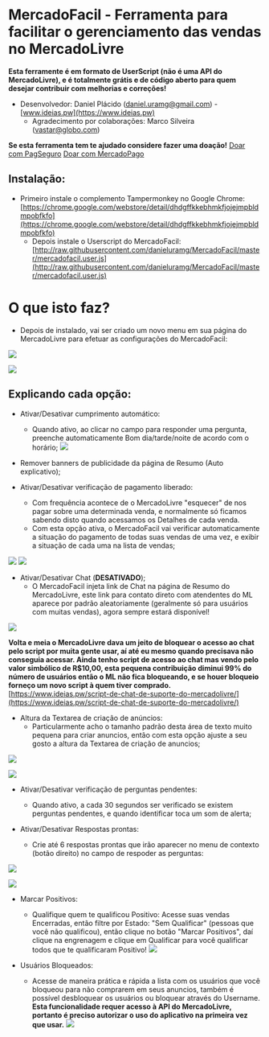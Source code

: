 
# MercadoFacil - Ferramenta para facilitar o gerenciamento das vendas no MercadoLivre
**Esta ferramente é em formato de UserScript (não é uma API do MercadoLivre), e é totalmente grátis e de código aberto para quem desejar contribuir com melhorias e correções!**

- Desenvolvedor: Daniel Plácido (daniel.uramg@gmail.com) - [www.ideias.pw](https://www.ideias.pw)
  - Agradecimento por colaborações: Marco Silveira (vastar@globo.com)

**Se esta ferramenta tem te ajudado considere fazer uma doação!**
[Doar com PagSeguro](https://pagseguro.uol.com.br/checkout/v2/donation.html?currency=BRL&receiverEmail=daniel.uramg@gmail.com)
[Doar com MercadoPago](https://www.mercadopago.com/mlb/checkout/start?pref_id=152504742-5ace1e3c-2f5b-455f-bc11-00cff180a598)

## Instalação:
- Primeiro instale o complemento Tampermonkey no Google Chrome: [https://chrome.google.com/webstore/detail/dhdgffkkebhmkfjojejmpbldmpobfkfo](https://chrome.google.com/webstore/detail/dhdgffkkebhmkfjojejmpbldmpobfkfo)  
  - Depois instale o Userscript do MercadoFacil: [http://raw.githubusercontent.com/danieluramg/MercadoFacil/master/mercadofacil.user.js](http://raw.githubusercontent.com/danieluramg/MercadoFacil/master/mercadofacil.user.js)

# O que isto faz?
- Depois de instalado, vai ser criado um novo menu em sua página do MercadoLivre para efetuar as configurações do MercadoFacil:

![](https://mercadofacil.ideias.pw/imagens/menu.png)

![](https://mercadofacil.ideias.pw/imagens/config.png)

## Explicando cada opção:
- Ativar/Desativar cumprimento automático:
  - Quando ativo, ao clicar no campo para responder uma pergunta, preenche automaticamente Bom dia/tarde/noite de acordo com o horário;
![](https://mercadofacil.ideias.pw/imagens/cumprimento.png)

- Remover banners de publicidade da página de Resumo (Auto explicativo);

- Ativar/Desativar verificação de pagamento liberado:
  - Com frequência acontece de o MercadoLivre "esquecer" de nos pagar sobre uma determinada venda, e normalmente só ficamos sabendo disto quando acessamos os Detalhes de cada venda.
  - Com esta opção ativa, o MercadoFacil vai verificar automaticamente a situação do pagamento de todas suas vendas de uma vez, e exibir a situação de cada uma na lista de vendas;

![](https://mercadofacil.ideias.pw/imagens/pgto_bloq1.png)
![](https://mercadofacil.ideias.pw/imagens/pgto_bloq2.png)

- Ativar/Desativar Chat (**DESATIVADO**);
  - O MercadoFacil injeta link de  Chat na página de Resumo do MercadoLivre, este link para contato direto com atendentes do ML aparece por padrão aleatoriamente (geralmente só para usuários com muitas vendas), agora sempre estará disponível!
  
![](https://mercadofacil.ideias.pw/imagens/chat.png)

**Volta e meia o MercadoLivre dava um jeito de bloquear o acesso ao chat pelo script por muita gente usar, aí até eu mesmo quando precisava não conseguia acessar.
Ainda tenho script de acesso ao chat mas vendo pelo valor simbólico de R$10,00, esta pequena contribuição diminui 99% do número de usuários então o ML não fica bloqueando, e se houer bloqueio forneço um novo script à quem tiver comprado.**
[https://www.ideias.pw/script-de-chat-de-suporte-do-mercadolivre/](https://www.ideias.pw/script-de-chat-de-suporte-do-mercadolivre/)

- Altura da Textarea de criação de anúncios:
  - Particularmente acho o tamanho padrão desta área de texto muito pequena para criar anuncios, então com esta opção ajuste a seu gosto a altura da Textarea de criação de anuncios;
 
![](https://mercadofacil.ideias.pw/imagens/textarea.png)

![](https://mercadofacil.ideias.pw/imagens/textarea_depois.png)

- Ativar/Desativar verificação de perguntas pendentes:
  - Quando ativo, a cada 30 segundos ser verificado se existem perguntas pendentes, e quando identificar toca um som de alerta;

- Ativar/Desativar Respostas prontas:
  - Crie até 6 respostas prontas que irão aparecer no menu de contexto (botão direito) no campo de respoder as perguntas:
 
![](https://mercadofacil.ideias.pw/imagens/respostas.png)

![](https://mercadofacil.ideias.pw/imagens/respostas2.png)

- Marcar Positivos:
  - Qualifique quem te qualificou Positivo: Acesse suas vendas Encerradas, então filtre por Estado: "Sem Qualificar" (pessoas que você não qualificou), então clique no botão "Marcar Positivos", daí clique na engrenagem e clique em Qualificar para você qualificar todos que te qualificaram Positivo!
  ![](https://mercadofacil.ideias.pw/imagens/marcarpositivos.png)
  
 - Usuários Bloqueados:
   - Acesse de maneira prática e rápida a lista com os usuários que você bloqueou para não comprarem em seus anuncios, também é possível desbloquear os usuários ou bloquear através do Username. 
  **Esta funcionalidade requer acesso à API do MercadoLivre, portanto é preciso autorizar o uso do aplicativo na primeira vez que usar.**
   ![](https://mercadofacil.ideias.pw/imagens/lockusers.png)

